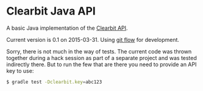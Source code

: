 # Clearbit Java API

A basic Java implementation of the [Clearbit API](https://clearbit.com/docs).

Current version is 0.1 on 2015-03-31.  Using [git flow](http://nvie.com/posts/a-successful-git-branching-model/)
for development.

Sorry, there is not much in the way of tests.  The current code was thrown together during a hack session as part of a
separate project and was tested indirectly there.  But to run the few that are there you need to provide an API key
to use:

```bash
$ gradle test -Dclearbit.key=abc123
```